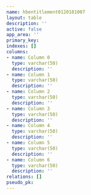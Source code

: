 ```yaml
---
name: hbentitlement0120181007
layout: table
description: ''
active: false
app_area: ''
primary_key: 
indexes: []
columns:
- name: Column 0
  type: varchar(50)
  description: ''
- name: Column 1
  type: varchar(50)
  description: ''
- name: Column 2
  type: varchar(50)
  description: ''
- name: Column 3
  type: varchar(50)
  description: ''
- name: Column 4
  type: varchar(50)
  description: ''
- name: Column 5
  type: varchar(50)
  description: ''
- name: Column 6
  type: varchar(50)
  description: ''
relations: []
pseudo_pk: 
---
```


